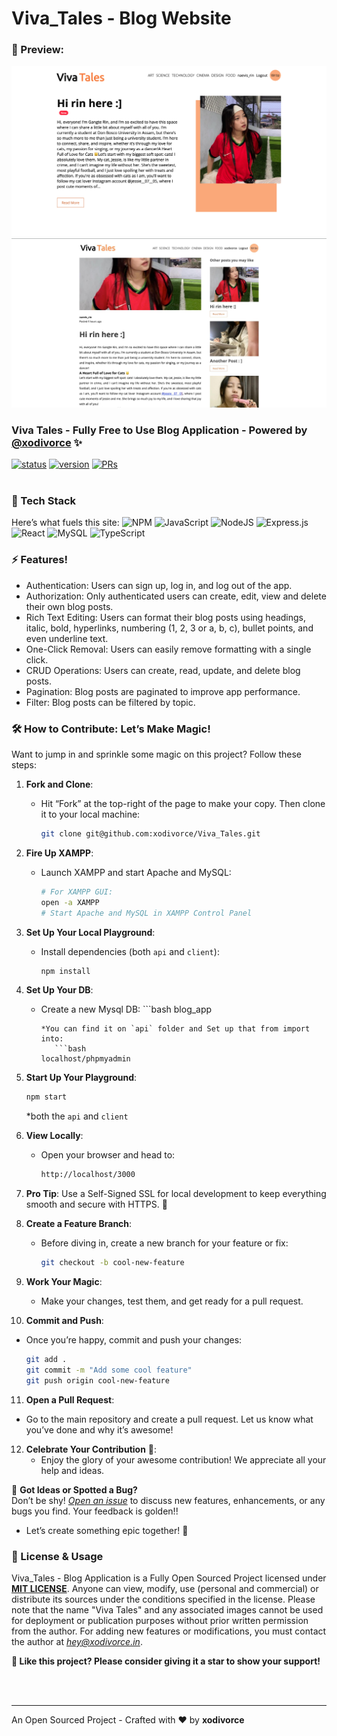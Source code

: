 # Viva_Tales - Blog Website
### 👀 Preview:

<img src="./images/viva_tales.png">

<br>

<img src="./images/viva_tales_blog.png">

### Viva Tales - Fully Free to Use Blog Application - Powered by [@xodivorce](https://instagram.com/xodivorce) ✨
[![status](https://img.shields.io/badge/status-active-brightgreen.svg?style=flat)](https://github.com/xeorl/xeorl-portfolio/)
[![version](https://img.shields.io/badge/version-v1.0.4-yellow.svg?style=flat)](https://github.com/xeorl/xeorl-portfolio/)
[![PRs](https://img.shields.io/badge/PRs-welcome-blue.svg?style=flat)](https://github.com/xeorl/xeorl-portfolio/)
<br></br>

### 📌 Tech Stack

Here’s what fuels this site:
![NPM](https://img.shields.io/badge/NPM-%23CB3837.svg?style=for-the-badge&logo=npm&logoColor=white)
![JavaScript](https://img.shields.io/badge/javascript-%23323330.svg?style=for-the-badge&logo=javascript&logoColor=%23F7DF1E)
![NodeJS](https://img.shields.io/badge/node.js-6DA55F?style=for-the-badge&logo=node.js&logoColor=white)
![Express.js](https://img.shields.io/badge/express.js-%23404d59.svg?style=for-the-badge&logo=express&logoColor=%2361DAFB)
![React](https://img.shields.io/badge/react-%2320232a.svg?style=for-the-badge&logo=react&logoColor=%2361DAFB)
![MySQL](https://img.shields.io/badge/mysql-%2300f.svg?style=for-the-badge&logo=mysql&logoColor=white)
![TypeScript](https://img.shields.io/badge/typescript-%23007ACC.svg?style=for-the-badge&logo=typescript&logoColor=white)

### ⚡ Features!

- Authentication: Users can sign up, log in, and log out of the app.
- Authorization: Only authenticated users can create, edit, view and delete their own blog posts.
- Rich Text Editing: Users can format their blog posts using headings, italic, bold, hyperlinks, numbering (1, 2, 3 or a, b, c), bullet points, and even underline text.
- One-Click Removal: Users can easily remove formatting with a single click.
- CRUD Operations: Users can create, read, update, and delete blog posts.
- Pagination: Blog posts are paginated to improve app performance.
- Filter: Blog posts can be filtered by topic.


### 🛠️ How to Contribute: Let’s Make Magic!

Want to jump in and sprinkle some magic on this project? Follow these steps:

1. **Fork and Clone**:
   - Hit “Fork” at the top-right of the page to make your copy. Then clone it to your local machine:
     ```bash
     git clone git@github.com:xodivorce/Viva_Tales.git
     ```
2. **Fire Up XAMPP**:
   - Launch XAMPP and start Apache and MySQL:
     ```bash
     # For XAMPP GUI:
     open -a XAMPP
     # Start Apache and MySQL in XAMPP Control Panel
     ```
3. **Set Up Your Local Playground**:
   - Install dependencies (both `api` and `client`):
      ```bash
      npm install
      ```
4. **Set Up Your DB**:
   - Create a new Mysql DB:
         ```bash
      blog_app
      ```
      *You can find it on `api` folder and Set up that from import into:
         ```bash
      localhost/phpmyadmin
      ```
5. **Start Up Your Playground**:
      ```bash
      npm start
      ```
      *both the `api` and `client`

6. **View Locally**:
   - Open your browser and head to:
     ```bash
     http://localhost/3000
     ```

7. **Pro Tip**: Use a Self-Signed SSL for local development to keep everything smooth and secure with HTTPS. 🔐

8. **Create a Feature Branch**:
   - Before diving in, create a new branch for your feature or fix:
     ```bash
     git checkout -b cool-new-feature
     ```

9. **Work Your Magic**:
   - Make your changes, test them, and get ready for a pull request.

10. **Commit and Push**:
   - Once you’re happy, commit and push your changes:
     ```bash
     git add .
     git commit -m "Add some cool feature"
     git push origin cool-new-feature
     ```

11. **Open a Pull Request**:
   - Go to the main repository and create a pull request. Let us know what you’ve done and why it’s awesome!

12. **Celebrate Your Contribution** 🎉:
    - Enjoy the glory of your awesome contribution! We appreciate all your help and ideas.

🚀 **Got Ideas or Spotted a Bug?**  
Don’t be shy! [*Open an issue*](https://github.com/xodivorce/Viva_Tales/issues) to discuss new features, enhancements, or any bugs you find. Your feedback is golden!!

- Let’s create something epic together! 🌟

### 📝 License & Usage

Viva_Tales - Blog Application is a Fully Open Sourced Project licensed under [**MIT LICENSE**](LICENSE.txt). Anyone can view, modify, use (personal and commercial) or distribute its sources under the conditions specified in the license. Please note that the name "Viva Tales" and any associated images cannot be used for deployment or publication purposes without prior written permission from the author. For adding new features or modifications, you must contact the author at *hey@xodivorce.in*.

**🌟 Like this project? Please consider giving it a star to show your support!**

<br></br>

****

An Open Sourced Project - Crafted with ❤️ by **xodivorce**